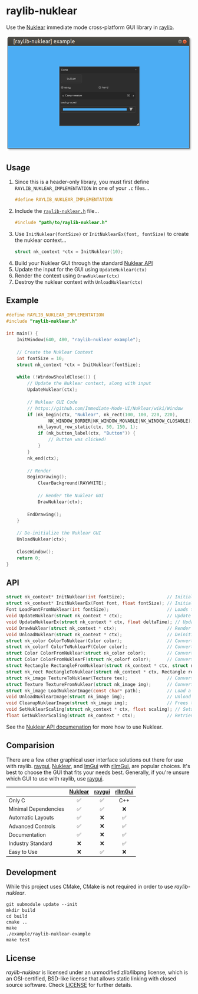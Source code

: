 # raylib-nuklear

Use the [Nuklear](https://github.com/Immediate-Mode-UI/Nuklear) immediate mode cross-platform GUI library in [raylib](https://www.raylib.com/).

[![raylib-nuklear-example Screenshot](examples/raylib-nuklear-example.png)](examples)

## Usage

1. Since this is a header-only library, you must first define `RAYLIB_NUKLEAR_IMPLEMENTATION` in one of your `.c` files...
    ``` c
    #define RAYLIB_NUKLEAR_IMPLEMENTATION
    ```
2. Include the [`raylib-nuklear.h`](include/raylib-nuklear.h) file...
    ``` c
    #include "path/to/raylib-nuklear.h"
    ```
3. Use `InitNuklear(fontSize)` or `InitNuklearEx(font, fontSize)` to create the nuklear context...
    ``` c
    struct nk_context *ctx = InitNuklear(10);
    ```
4. Build your Nuklear GUI through the standard [Nuklear API](https://github.com/Immediate-Mode-UI/Nuklear/wiki/Window)
5. Update the input for the GUI using `UpdateNuklear(ctx)`
6. Render the context using `DrawNuklear(ctx)`
7. Destroy the nuklear context with `UnloadNuklear(ctx)`

## Example

``` c
#define RAYLIB_NUKLEAR_IMPLEMENTATION
#include "raylib-nuklear.h"

int main() {
    InitWindow(640, 480, "raylib-nuklear example");

    // Create the Nuklear Context
    int fontSize = 10;
    struct nk_context *ctx = InitNuklear(fontSize);

    while (!WindowShouldClose()) {
        // Update the Nuklear context, along with input
        UpdateNuklear(ctx);

        // Nuklear GUI Code
        // https://github.com/Immediate-Mode-UI/Nuklear/wiki/Window
        if (nk_begin(ctx, "Nuklear", nk_rect(100, 100, 220, 220),
                NK_WINDOW_BORDER|NK_WINDOW_MOVABLE|NK_WINDOW_CLOSABLE)) {
            nk_layout_row_static(ctx, 50, 150, 1);
            if (nk_button_label(ctx, "Button")) {
                // Button was clicked!
            }
        }
        nk_end(ctx);

        // Render
        BeginDrawing();
            ClearBackground(RAYWHITE);

            // Render the Nuklear GUI
            DrawNuklear(ctx);

        EndDrawing();
    }

    // De-initialize the Nuklear GUI
    UnloadNuklear(ctx);

    CloseWindow();
    return 0;
}
```

## API

``` c
struct nk_context* InitNuklear(int fontSize);                // Initialize the Nuklear GUI context using raylib's font
struct nk_context* InitNuklearEx(Font font, float fontSize); // Initialize the Nuklear GUI context, with a custom font
Font LoadFontFromNuklear(int fontSize);                      // Loads the default Nuklear font
void UpdateNuklear(struct nk_context * ctx);                 // Update the input state and internal components for Nuklear
void UpdateNuklearEx(struct nk_context * ctx, float deltaTime); // Update the input state and internal components for Nuklear, with a custom frame time
void DrawNuklear(struct nk_context * ctx);                   // Render the Nuklear GUI on the screen
void UnloadNuklear(struct nk_context * ctx);                 // Deinitialize the Nuklear context
struct nk_color ColorToNuklear(Color color);                 // Convert a raylib Color to a Nuklear color object
struct nk_colorf ColorToNuklearF(Color color);               // Convert a raylib Color to a Nuklear floating color
struct Color ColorFromNuklear(struct nk_color color);        // Convert a Nuklear color to a raylib Color
struct Color ColorFromNuklearF(struct nk_colorf color);      // Convert a Nuklear floating color to a raylib Color
struct Rectangle RectangleFromNuklear(struct nk_context * ctx, struct nk_rect rect); // Convert a Nuklear rectangle to a raylib Rectangle
struct nk_rect RectangleToNuklear(struct nk_context * ctx, Rectangle rect); // Convert a raylib Rectangle to a Nuklear Rectangle
struct nk_image TextureToNuklear(Texture tex);               // Convert a raylib Texture to A Nuklear image
struct Texture TextureFromNuklear(struct nk_image img);      // Convert a Nuklear image to a raylib Texture
struct nk_image LoadNuklearImage(const char* path);          // Load a Nuklear image
void UnloadNuklearImage(struct nk_image img);                // Unload a Nuklear image. And free its data
void CleanupNuklearImage(struct nk_image img);               // Frees the data stored by the Nuklear image
void SetNuklearScaling(struct nk_context * ctx, float scaling); // Sets the scaling for the given Nuklear context
float GetNuklearScaling(struct nk_context * ctx);            // Retrieves the scaling of the given Nuklear context
```

See the [Nuklear API documenation](https://immediate-mode-ui.github.io/Nuklear/doc/nuklear.html) for more how to use Nuklear.

## Comparision

There are a few other graphical user interface solutions out there for use with raylib. [raygui](https://github.com/raysan5/raygui), [Nuklear](https://github.com/Immediate-Mode-UI/Nuklear), and [ImGui](https://github.com/ocornut/imgui) with [rlImGui](https://github.com/raylib-extras/rlImGui), are popular choices. It's best to choose the GUI that fits your needs best. Generally, if you're unsure which GUI to use with raylib, use [raygui](https://github.com/raysan5/raygui).

| | [Nuklear](https://github.com/Immediate-Mode-UI/Nuklear) | [raygui](https://github.com/raysan5/raygui) | [rlImGui](https://github.com/raylib-extras/rlImGui) |
| ----- |:-------:|:------:|:-----:|
| Only C | :white_check_mark: | :white_check_mark: | C++ |
| Minimal Dependencies |  :white_check_mark: |  :white_check_mark: | :x: |
| Automatic Layouts | :white_check_mark: | :x: | :white_check_mark: |
| Advanced Controls | :white_check_mark: | :x: | :white_check_mark: |
| Documentation | :white_check_mark: | :x: | :white_check_mark: |
| Industry Standard | :x: | :x: | :white_check_mark: |
| Easy to Use | :x: | :white_check_mark: | :x: |

## Development

While this project uses CMake, CMake is not required in order to use *raylib-nuklear*.

```
git submodule update --init
mkdir build
cd build
cmake ..
make
./example/raylib-nuklear-example
make test
```

## License

*raylib-nuklear* is licensed under an unmodified zlib/libpng license, which is an OSI-certified, BSD-like license that allows static linking with closed source software. Check [LICENSE](LICENSE) for further details.
